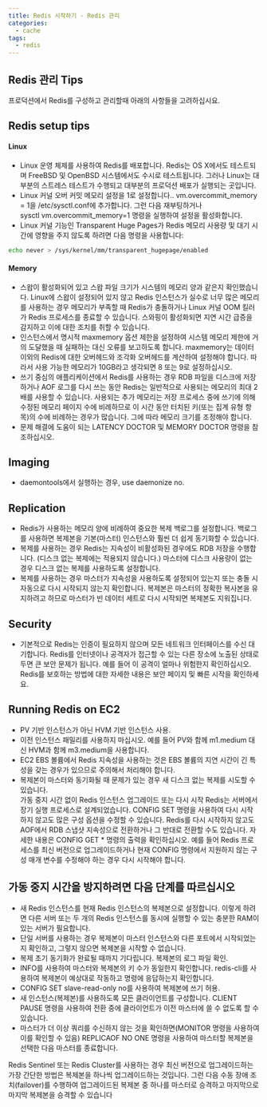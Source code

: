 ```yaml
---
title: Redis 시작하기 - Redis 관리
categories: 
  - cache
tags:
  - redis
---
```


## Redis 관리 Tips
프로덕션에서 Redis를 구성하고 관리할때 아래의 사항들을 고려하십시요.

## Redis setup tips
#### Linux
* Linux 운영 체제를 사용하여 Redis를 배포합니다. Redis는 OS X에서도 테스트되며 FreeBSD 및 OpenBSD 시스템에서도 수시로 테스트됩니다. 그러나 Linux는 대부분의 스트레스 테스트가 수행되고 대부분의 프로덕션 배포가 실행되는 곳입니다.  
* Linux 커널 오버 커밋 메모리 설정을 1로 설정합니다.. vm.overcommit_memory = 1을 /etc/sysctl.conf에  추가합니다.
 그런 다음 재부팅하거나   
sysctl vm.overcommit_memory=1 명령을 실행하여  설정을 활성화합니다.  
* Linux 커널 기능인 Transparent Huge Pages가 Redis 메모리 사용량 및 대기 시간에 영향을 주지 않도록 하려면 다음 명령을 사용합니다:  
```bash
echo never > /sys/kernel/mm/transparent_hugepage/enabled 
```

#### Memory
* 스왑이 활성화되어 있고 스왑 파일 크기가 시스템의 메모리 양과 같은지 확인했습니다. Linux에 스왑이 설정되어 있지 않고 Redis 인스턴스가 실수로 너무 많은 메모리를 사용하는 경우 메모리가 부족할 때 Redis가 충돌하거나 Linux 커널 OOM 킬러가 Redis 프로세스를 종료할 수 있습니다. 스와핑이 활성화되면 지연 시간 급증을 감지하고 이에 대한 조치를 취할 수 있습니다.  
* 인스턴스에서 명시적 maxmemory 옵션 제한을 설정하여 시스템 메모리 제한에 거의 도달했을 때 실패하는 대신 오류를 보고하도록 합니다. maxmemory는  데이터 이외의 Redis에 대한 오버헤드와 조각화 오버헤드를 계산하여 설정해야 합니다. 따라서 사용 가능한 메모리가 10GB라고 생각되면 8 또는 9로 설정하십시오.  
* 쓰기 중심의 애플리케이션에서 Redis를 사용하는 경우 RDB 파일을 디스크에 저장하거나 AOF 로그를 다시 쓰는 동안 Redis는 일반적으로 사용되는 메모리의 최대 2배를 사용할 수 있습니다. 사용되는 추가 메모리는 저장 프로세스 중에 쓰기에 의해 수정된 메모리 페이지 수에 비례하므로 이 시간 동안 터치된 키(또는 집계 유형 항목)의 수에 비례하는 경우가 많습니다. 그에 따라 메모리 크기를 조정해야 합니다.
*  문제 해결에 도움이 되는 LATENCY DOCTOR  및 MEMORY DOCTOR 명령을 참조하십시오.  

## Imaging
* daemontools에서 실행하는 경우, use daemonize no.

## Replication
* Redis가 사용하는 메모리 양에 비례하여 중요한 복제 백로그를 설정합니다. 백로그를 사용하면 복제본을 기본(마스터) 인스턴스와 훨씬 더 쉽게 동기화할 수 있습니다.  
* 복제를 사용하는 경우 Redis는 지속성이 비활성화된 경우에도 RDB 저장을 수행합니다. (디스크 없는 복제에는 적용되지 않습니다.) 마스터에 디스크 사용량이 없는 경우 디스크 없는 복제를 사용하도록 설정합니다.  
* 복제를 사용하는 경우 마스터가 지속성을 사용하도록 설정되어 있는지 또는 충돌 시 자동으로 다시 시작되지 않는지 확인합니다. 복제본은 마스터의 정확한 복사본을 유지하려고 하므로 마스터가 빈 데이터 세트로 다시 시작되면 복제본도 지워집니다.  

## Security
* 기본적으로 Redis는 인증이 필요하지 않으며 모든 네트워크 인터페이스를 수신 대기합니다. Redis를 인터넷이나 공격자가 접근할 수 있는 다른 장소에 노출된 상태로 두면 큰 보안 문제가 됩니다. 예를 들어 이 공격이 얼마나 위험한지 확인하십시오.  Redis를 보호하는 방법에 대한 자세한 내용은 보안 페이지 및 빠른 시작을 확인하세요.  

## Running Redis on EC2
* PV 기반 인스턴스가 아닌 HVM 기반 인스턴스 사용.  
* 이전 인스턴스 패밀리를 사용하지 마십시오. 
  예를 들어 PV와 함께 m1.medium 대신 HVM과 함께 m3.medium을 사용합니다.  
* EC2 EBS 볼륨에서 Redis 지속성을 사용하는 것은 EBS 볼륨의 지연 시간이 긴 특성을 갖는 경우가 있으므로 주의해서 처리해야 합니다.
* 복제본이 마스터와 동기화될 때 문제가 있는 경우 새 디스크 없는 복제를 시도할 수 있습니다.  
가동 중지 시간 없이 Redis 인스턴스 업그레이드 또는 다시 시작
Redis는 서버에서 장기 실행 프로세스로 설계되었습니다. CONFIG SET 명령을 사용하여 다시 시작하지 않고도 많은 구성 옵션을 수정할 수 있습니다. Redis를 다시 시작하지 않고도 AOF에서 RDB 스냅샷 지속성으로 전환하거나 그 반대로 전환할 수도 있습니다.  자세한 내용은 CONFIG GET * 명령의 출력을 확인하십시오.
예를 들어 Redis 프로세스를 최신 버전으로 업그레이드하거나 현재 CONFIG 명령에서 지원하지 않는 구성 매개 변수를 수정해야 하는 경우 다시 시작해야 합니다.

## 가동 중지 시간을 방지하려면 다음 단계를 따르십시오
* 새 Redis 인스턴스를 현재 Redis 인스턴스의 복제본으로 설정합니다. 이렇게 하려면 다른 서버 또는 두 개의 Redis 인스턴스를 동시에 실행할 수 있는 충분한 RAM이 있는 서버가 필요합니다.  
* 단일 서버를 사용하는 경우 복제본이 마스터 인스턴스와 다른 포트에서 시작되었는지 확인하고, 그렇지 않으면 복제본을 시작할 수 없습니다.  
* 복제 초기 동기화가 완료될 때까지 기다립니다. 복제본의 로그 파일 확인.  
* INFO를 사용하여 마스터와 복제본의 키 수가 동일한지 확인합니다. redis-cli를 사용하여 복제본이 예상대로 작동하고 명령에 응답하는지 확인합니다.  
* CONFIG SET slave-read-only no를 사용하여 복제본에 쓰기 허용.  
* 새 인스턴스(복제본)를 사용하도록 모든 클라이언트를 구성합니다. CLIENT PAUSE 명령을 사용하여 전환 중에 클라이언트가 이전 마스터에 쓸 수 없도록 할 수 있습니다.  
* 마스터가 더 이상 쿼리를 수신하지 않는 것을 확인하면(MONITOR 명령을 사용하여 이를 확인할 수 있음) REPLICAOF NO ONE 명령을 사용하여 마스터할 복제본을 선택한  다음 마스터를 종료합니다.  

Redis Sentinel 또는 Redis Cluster를 사용하는 경우 최신 버전으로 업그레이드하는 가장 간단한 방법은 복제본을 하나씩 업그레이드하는 것입니다. 그런 다음 수동 장애 조치(failover)를 수행하여 업그레이드된 복제본 중 하나를 마스터로 승격하고 마지막으로 마지막 복제본을 승격할 수 있습니다 
